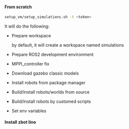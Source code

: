 #### From scratch

```bash
setup_vm/setup_simulations.sh -t <token>
```

It will do the following:

- Prepare workspace

  by default, it will create a workspace named simulations

- Prepare ROS2 development environment

- MPPI_controller fix

- Download gazebo classic models

- Install robots from package manager

- Build/Install robots/worlds from source

- Build/Install robots by customed scripts

- Set env variables

#### Install zbot lino
